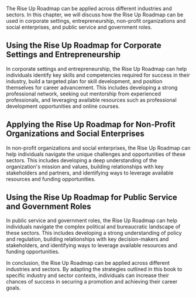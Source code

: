 
The Rise Up Roadmap can be applied across different industries and sectors. In this chapter, we will discuss how the Rise Up Roadmap can be used in corporate settings, entrepreneurship, non-profit organizations and social enterprises, and public service and government roles.

Using the Rise Up Roadmap for Corporate Settings and Entrepreneurship
---------------------------------------------------------------------

In corporate settings and entrepreneurship, the Rise Up Roadmap can help individuals identify key skills and competencies required for success in their industry, build a targeted plan for skill development, and position themselves for career advancement. This includes developing a strong professional network, seeking out mentorship from experienced professionals, and leveraging available resources such as professional development opportunities and online courses.

Applying the Rise Up Roadmap for Non-Profit Organizations and Social Enterprises
--------------------------------------------------------------------------------

In non-profit organizations and social enterprises, the Rise Up Roadmap can help individuals navigate the unique challenges and opportunities of these sectors. This includes developing a deep understanding of the organization's mission and values, building relationships with key stakeholders and partners, and identifying ways to leverage available resources and funding opportunities.

Using the Rise Up Roadmap for Public Service and Government Roles
-----------------------------------------------------------------

In public service and government roles, the Rise Up Roadmap can help individuals navigate the complex political and bureaucratic landscape of these sectors. This includes developing a strong understanding of policy and regulation, building relationships with key decision-makers and stakeholders, and identifying ways to leverage available resources and funding opportunities.

In conclusion, the Rise Up Roadmap can be applied across different industries and sectors. By adapting the strategies outlined in this book to specific industry and sector contexts, individuals can increase their chances of success in securing a promotion and achieving their career goals.
